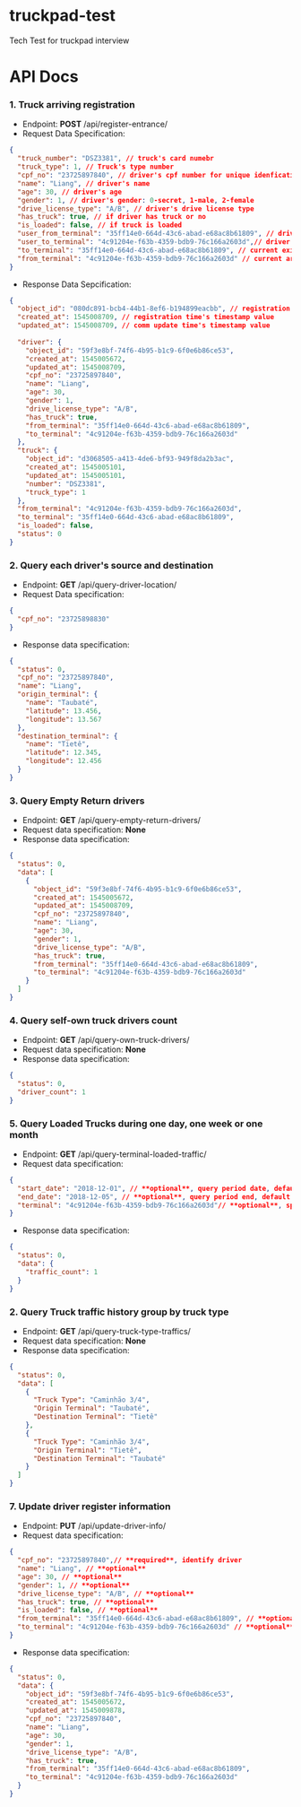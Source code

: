 # truckpad-test
Tech Test for truckpad interview

# API Docs #

### 1. Truck arriving registration
- Endpoint: **POST** /api/register-entrance/
- Request Data Specification:
```json
{
  "truck_number": "DSZ3381", // truck's card numebr
  "truck_type": 1, // Truck's type number
  "cpf_no": "23725897840", // driver's cpf number for unique idenfication
  "name": "Liang", // driver's name
  "age": 30, // driver's age
  "gender": 1, // driver's gender: 0-secret, 1-male, 2-female
  "drive_license_type": "A/B", // driver's drive license type
  "has_truck": true, // if driver has truck or no
  "is_loaded": false, // if truck is loaded
  "user_from_terminal": "35ff14e0-664d-43c6-abad-e68ac8b61809", // driver's source terminal id
  "user_to_terminal": "4c91204e-f63b-4359-bdb9-76c166a2603d",// driver's destination terminal id
  "to_terminal": "35ff14e0-664d-43c6-abad-e68ac8b61809", // current exit terminal's id 
  "from_terminal": "4c91204e-f63b-4359-bdb9-76c166a2603d" // current arrived terminal's id 
}
``` 
- Response Data Sepcification:
```json
{
  "object_id": "080dc891-bcb4-44b1-8ef6-b194899eacbb", // registration id
  "created_at": 1545008709, // registration time's timestamp value
  "updated_at": 1545008709, // comm update time's timestamp value
  
  "driver": { 
    "object_id": "59f3e8bf-74f6-4b95-b1c9-6f0e6b86ce53",
    "created_at": 1545005672,
    "updated_at": 1545008709,
    "cpf_no": "23725897840",
    "name": "Liang",
    "age": 30,
    "gender": 1,
    "drive_license_type": "A/B",
    "has_truck": true,
    "from_terminal": "35ff14e0-664d-43c6-abad-e68ac8b61809",
    "to_terminal": "4c91204e-f63b-4359-bdb9-76c166a2603d"
  },
  "truck": {
    "object_id": "d3068505-a413-4de6-bf93-949f8da2b3ac",
    "created_at": 1545005101,
    "updated_at": 1545005101,
    "number": "DSZ3381",
    "truck_type": 1
  },
  "from_terminal": "4c91204e-f63b-4359-bdb9-76c166a2603d",
  "to_terminal": "35ff14e0-664d-43c6-abad-e68ac8b61809",
  "is_loaded": false,
  "status": 0
}
```

### 2. Query each driver's source and destination
- Endpoint: **GET** /api/query-driver-location/
- Request Data specification:
```json
{
  "cpf_no": "23725898830"
}
```
- Response data specification:
```json
{
  "status": 0,
  "cpf_no": "23725897840",
  "name": "Liang",
  "origin_terminal": {
    "name": "Taubaté",
    "latitude": 13.456,
    "longitude": 13.567
  },
  "destination_terminal": {
    "name": "Tietê",
    "latitude": 12.345,
    "longitude": 12.456
  }
}
```

### 3. Query Empty Return drivers
- Endpoint: **GET** /api/query-empty-return-drivers/
- Request data specification: **None**
- Response data specification:
```json
{
  "status": 0,
  "data": [
    {
      "object_id": "59f3e8bf-74f6-4b95-b1c9-6f0e6b86ce53",
      "created_at": 1545005672,
      "updated_at": 1545008709,
      "cpf_no": "23725897840",
      "name": "Liang",
      "age": 30,
      "gender": 1,
      "drive_license_type": "A/B",
      "has_truck": true,
      "from_terminal": "35ff14e0-664d-43c6-abad-e68ac8b61809",
      "to_terminal": "4c91204e-f63b-4359-bdb9-76c166a2603d"
    }
  ]
}
```

### 4. Query self-own truck drivers count
- Endpoint: **GET** /api/query-own-truck-drivers/
- Request data specification: **None**
- Response data specification:
```json
{
  "status": 0,
  "driver_count": 1
}
```


### 5. Query Loaded Trucks during one day, one week or one month
- Endpoint: **GET** /api/query-terminal-loaded-traffic/
- Request data specification:
```json
{
  "start_date": "2018-12-01", // **optional**, query period date, default is today
  "end_date": "2018-12-05", // **optional**, query period end, default is tomorrow
  "terminal": "4c91204e-f63b-4359-bdb9-76c166a2603d"// **optional**, specify which terminal should query,default query data on all terminal
}
```
- Response data specification:
```json
{
  "status": 0,
  "data": {
    "traffic_count": 1
  }
}
```


### 2. Query Truck traffic history group by truck type
- Endpoint: **GET** /api/query-truck-type-traffics/
- Request data specification: **None**
- Response data specification:
```json
{
  "status": 0,
  "data": [
    {
      "Truck Type": "Caminhão 3/4",
      "Origin Terminal": "Taubaté",
      "Destination Terminal": "Tietê"
    },
    {
      "Truck Type": "Caminhão 3/4",
      "Origin Terminal": "Tietê",
      "Destination Terminal": "Taubaté"
    }
  ]
}
```


### 7. Update driver register information
- Endpoint: **PUT** /api/update-driver-info/
- Request data specification:
```json
{
  "cpf_no": "23725897840",// **required**, identify driver
  "name": "Liang", // **optional**
  "age": 30, // **optional**
  "gender": 1, // **optional**
  "drive_license_type": "A/B", // **optional**
  "has_truck": true, // **optional**
  "is_loaded": false, // **optional**
  "from_terminal": "35ff14e0-664d-43c6-abad-e68ac8b61809", // **optional**
  "to_terminal": "4c91204e-f63b-4359-bdb9-76c166a2603d" // **optional**
}
```

- Response data specification:
```json
{
  "status": 0,
  "data": {
    "object_id": "59f3e8bf-74f6-4b95-b1c9-6f0e6b86ce53",
    "created_at": 1545005672,
    "updated_at": 1545009878,
    "cpf_no": "23725897840",
    "name": "Liang",
    "age": 30,
    "gender": 1,
    "drive_license_type": "A/B",
    "has_truck": true,
    "from_terminal": "35ff14e0-664d-43c6-abad-e68ac8b61809",
    "to_terminal": "4c91204e-f63b-4359-bdb9-76c166a2603d"
  }
}
```



